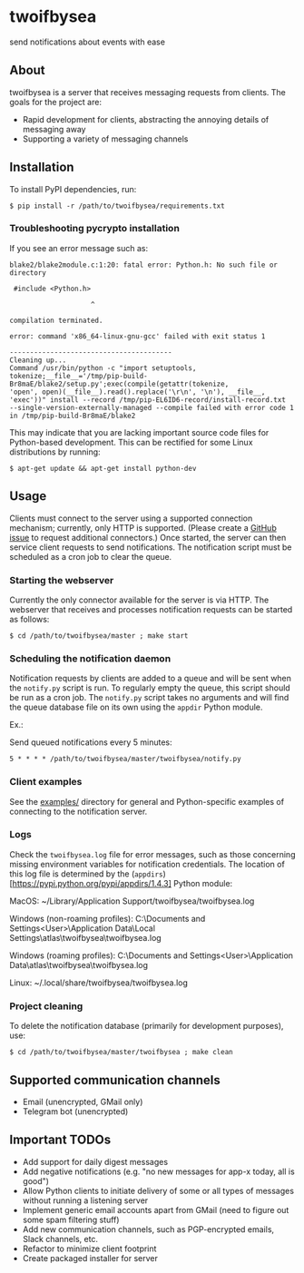 # twoifbysea
send notifications about events with ease

## About

twoifbysea is a server that receives messaging requests from clients. The goals for the project are:
* Rapid development for clients, abstracting the annoying details of messaging away
* Supporting a variety of messaging channels

## Installation

To install PyPI dependencies, run:

    $ pip install -r /path/to/twoifbysea/requirements.txt

### Troubleshooting pycrypto installation

If you see an error message such as:

```
blake2/blake2module.c:1:20: fatal error: Python.h: No such file or directory

 #include <Python.h>

                    ^

compilation terminated.

error: command 'x86_64-linux-gnu-gcc' failed with exit status 1

----------------------------------------
Cleaning up...
Command /usr/bin/python -c "import setuptools,
tokenize;__file__='/tmp/pip-build-Br8maE/blake2/setup.py';exec(compile(getattr(tokenize,
'open', open)(__file__).read().replace('\r\n', '\n'), __file__,
'exec'))" install --record /tmp/pip-EL6ID6-record/install-record.txt
--single-version-externally-managed --compile failed with error code 1
in /tmp/pip-build-Br8maE/blake2
```

This may indicate that you are lacking important source code files for Python-based development. This can be rectified for some Linux distributions by running:

    $ apt-get update && apt-get install python-dev

## Usage

Clients must connect to the server using a supported connection mechanism; currently, only HTTP is supported. (Please create a [GitHub issue](https://github.com/kristovatlas/twoifbysea/issues) to request additional connectors.) Once started, the server can then service client requests to send notifications. The notification script must be scheduled as a cron job to clear the queue.

### Starting the webserver

Currently the only connector available for the server is via HTTP. The webserver that receives and processes notification requests can be started as follows:

    $ cd /path/to/twoifbysea/master ; make start

### Scheduling the notification daemon

Notification requests by clients are added to a queue and will be sent when the `notify.py` script is run. To regularly empty the queue, this script should be run as a cron job. The `notify.py` script takes no arguments and will find the queue database file on its own using the `appdir` Python module.

Ex.:

Send queued notifications every 5 minutes:
```
5 * * * * /path/to/twoifbysea/master/twoifbysea/notify.py
```

### Client examples

See the [examples/](examples/) directory for general and Python-specific examples of connecting to the notification server.

### Logs

Check the `twoifbysea.log` file for error messages, such as those concerning missing environment variables for notification credentials. The location of this log file is determined by the (`appdirs`)[https://pypi.python.org/pypi/appdirs/1.4.3] Python module:

MacOS:
    ~/Library/Application Support/twoifbysea/twoifbysea.log

Windows (non-roaming profiles):
    C:\Documents and Settings\<User>\Application Data\Local Settings\atlas\twoifbysea\twoifbysea.log

Windows (roaming profiles):
    C:\Documents and Settings\<User>\Application Data\atlas\twoifbysea\twoifbysea.log

Linux:
    ~/.local/share/twoifbysea/twoifbysea.log

### Project cleaning

To delete the notification database (primarily for development purposes), use:

    $ cd /path/to/twoifbysea/master/twoifbysea ; make clean

## Supported communication channels

* Email (unencrypted, GMail only)
* Telegram bot (unencrypted)

## Important TODOs

* Add support for daily digest messages
* Add negative notifications (e.g. "no new messages for app-x today, all is good")
* Allow Python clients to initiate delivery of some or all types of messages without running a listening server
* Implement generic email accounts apart from GMail (need to figure out some spam filtering stuff)
* Add new communication channels, such as PGP-encrypted emails, Slack channels, etc.
* Refactor to minimize client footprint
* Create packaged installer for server
